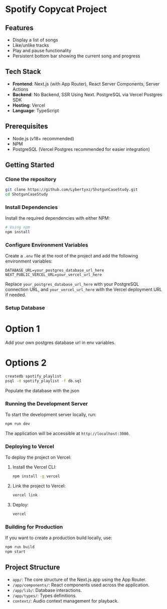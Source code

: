 # Spotify Copycat Project

## Features

- Display a list of songs
- Like/unlike tracks
- Play and pause functionality
- Persistent bottom bar showing the current song and progress

## Tech Stack

- **Frontend**: Next.js (with App Router), React Server Components, Server Actions
- **Backend**: No Backend, SSR Using Next. PostgreSQL via Vercel Postgres SDK
- **Hosting**: Vercel
- **Language**: TypeScript

## Prerequisites

- Node.js (v18+ recommended)
- NPM
- PostgreSQL (Vercel Postgres recommended for easier integration)

## Getting Started

### Clone the repository

```bash
git clone https://github.com/Lybertyxz/ShotgunCaseStudy.git
cd ShotgunCaseStudy
```

### Install Dependencies

Install the required dependencies with either NPM:

```bash
# Using npm
npm install

```

### Configure Environment Variables

Create a `.env` file at the root of the project and add the following environment variables:

```env
DATABASE_URL=your_postgres_database_url_here
NEXT_PUBLIC_VERCEL_URL=your_vercel_url_here
```

Replace `your_postgres_database_url_here` with your PostgreSQL connection URL, and `your_vercel_url_here` with the Vercel deployment URL if needed.

### Setup Database

# Option 1

Add your own postgres database url in env variables.

# Options 2

```bash
createdb spotify_playlist
psql -d spotify_playlist -f db.sql
```

Populate the database with the json

### Running the Development Server

To start the development server locally, run:

```bash
npm run dev
```

The application will be accessible at `http://localhost:3000`.

### Deploying to Vercel

To deploy the project on Vercel:

1. Install the Vercel CLI:
   ```bash
   npm install -g vercel
   ```
2. Link the project to Vercel:
   ```bash
   vercel link
   ```
3. Deploy:
   ```bash
   vercel
   ```

### Building for Production

If you want to create a production build locally, use:

```bash
npm run build
npm start
```

## Project Structure

- `app/`: The core structure of the Next.js app using the App Router.
- `/app/components/`: React components used across the application.
- `/app/lib/`: Database interactions.
- `/app/types/`: Types definitions.
- `context/`: Audio context management for playback.
